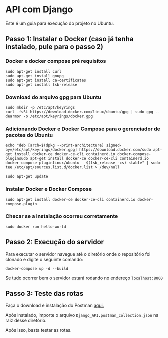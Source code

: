 # API com Django

Este é um guia para execução do projeto no Ubuntu.

## Passo 1: Instalar o Docker (caso já tenha instalado, pule para o passo 2)

### Docker e docker compose pré requisitos
```
sudo apt-get install curl
sudo apt-get install gnupg
sudo apt-get install ca-certificates
sudo apt-get install lsb-release
```
### Download do arquivo gpg para Ubuntu

```
sudo mkdir -p /etc/apt/keyrings
curl -fsSL https://download.docker.com/linux/ubuntu/gpg | sudo gpg --dearmor -o /etc/apt/keyrings/docker.gpg
```

### Adicionando Docker e Docker Compose para o gerenciador de pacotes do Ubuntu

```
echo "deb [arch=$(dpkg --print-architecture) signed-by=/etc/apt/keyrings/docker.gpg] https://download.docker.com/sudo apt-get install docker-ce docker-ce-cli containerd.io docker-compose-pluginsudo apt-get install docker-ce docker-ce-cli containerd.io docker-compose-pluginlinux/ubuntu   $(lsb_release -cs) stable" | sudo tee /etc/apt/sources.list.d/docker.list > /dev/null

sudo apt-get update
```

### Instalar Docker e Docker Compose

```
sudo apt-get install docker-ce docker-ce-cli containerd.io docker-compose-plugin
```

### Checar se a instalação ocorreu corretamente

```
sudo docker run hello-world
```

## Passo 2: Execução do servidor

Para executar o servidor navegue até o diretório onde o repositório foi clonado e digite o seguinte comando:

```
docker-compose up -d --build
```

Se tudo ocorrer bem o servidor estará rodando no endereço `localhost:8000`

## Passo 3: Teste das rotas

Faça o download e instalação do Postman [aqui.](https://learning.postman.com/docs/getting-started/installation-and-updates/#installing-postman-on-linux)

Após instalado, importe o arquivo `Django_API.postman_collection.json` na raiz desse diretório.

Após isso, basta testar as rotas.

